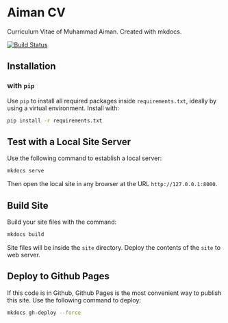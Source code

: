 # Aiman CV

Curriculum Vitae of Muhammad Aiman. Created with mkdocs.

[![Build Status](https://cicd.sunnyrabo.com/api/badges/eymankun/cv/status.svg?ref=refs/heads/main)](https://cicd.sunnyrabo.com/eymankun/cv)

## Installation

### with `pip`

Use `pip` to install all required packages inside `requirements.txt`, ideally by using a virtual environment. Install with:

```bash
pip install -r requirements.txt
```

## Test with a Local Site Server

Use the following command to establish a local server:

```bash
mkdocs serve
```

Then open the local site in any browser at the URL `http://127.0.0.1:8000`.

## Build Site

Build your site files with the command:

```bash
mkdocs build
```

Site files will be inside the `site` directory. Deploy the contents of the `site` to web server.

## Deploy to Github Pages

If this code is in Github, Github Pages is the most convenient way to publish this site. Use the following command to deploy:

```bash
mkdocs gh-deploy --force
```
